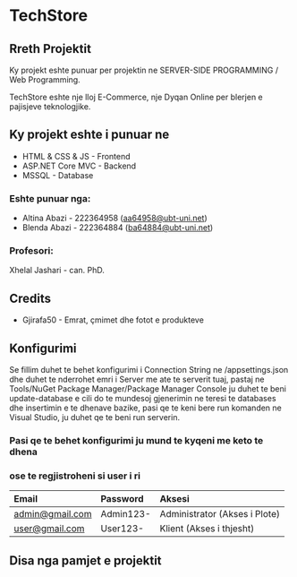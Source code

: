 # TechStore
## Rreth Projektit


Ky projekt eshte punuar per projektin ne SERVER-SIDE PROGRAMMING / Web Programming.

TechStore eshte nje lloj E-Commerce, nje Dyqan Online per blerjen e pajisjeve teknologjike.

## Ky projekt eshte i punuar ne

- HTML & CSS & JS - Frontend
- ASP.NET Core MVC - Backend
- MSSQL - Database

### Eshte punuar nga:

- Altina Abazi - 222364958 (aa64958@ubt-uni.net) 
- Blenda Abazi - 222364884 (ba64884@ubt-uni.net) 


### Profesori:

Xhelal Jashari - can. PhD.

## Credits
- Gjirafa50 - Emrat, çmimet dhe fotot e produkteve

## Konfigurimi
Se fillim duhet te behet konfigurimi i Connection String ne /appsettings.json dhe duhet te 
nderrohet emri i Server me ate te serverit tuaj, pastaj ne Tools/NuGet Package Manager/Package Manager Console
ju duhet te beni update-database e cili do te mundesoj gjenerimin ne teresi te databases dhe insertimin e te dhenave bazike, 
pasi qe te keni bere run komanden ne Visual Studio, ju duhet qe te beni run serverin.

### Pasi qe te behet konfigurimi ju mund te kyqeni me keto te dhena
### ose te regjistroheni si user i ri


| Email | Password | Aksesi |
|:-|:-|:-|
| admin@gmail.com | Admin123- | Administrator (Akses i Plote) |
| user@gmail.com | User123- | Klient (Akses i thjesht) |

## Disa nga pamjet e projektit 







